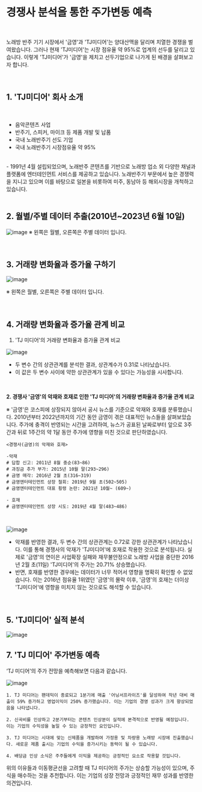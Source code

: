 # 경쟁사 분석을 통한 주가변동 예측

<br/>

노래방 반주 기기 시장에서 '금영'과 'TJ미디어'는 양대산맥을 달리며 치열한 경쟁을 벌여왔습니다.
그러나 현재 'TJ미디어'는 시장 점유율 약 95%로 업계의 선두를 달리고 있습니다. 
이렇게 'TJ미디어'가 '금영'을 제치고 선두기업으로 나가게 된 배경을 살펴보고자 합니다.

<br/>

## 1. 'TJ미디어' 회사 소개

<br/>

- 음악콘텐츠 사업
- 반주기, 스피커, 마이크 등 제품 개발 및 납품
- 국내 노래반주기 선도 기업
- 국내 노래반주기 시장점유율 약 95%

<br/>
- 1991년 4월 설립되었으며, 노래반주 콘텐츠를 기반으로 노래방 업소 외 다양한 채널과 플랫폼에 엔터테인먼트 서비스를 제공하고 있습니다. 노래반주기 부문에서 높은 경쟁력을 지니고 있으며 이를 바탕으로 일본을 비롯하여 미주, 동남아 등 해외시장을 개척하고 있습니다.


<br/>
<br/>

## 2. 월별/주별 데이터 추출(2010년~2023년 6월 10일)

![image](https://github.com/eun5103/myrepo/assets/128350305/2f7b1add-60a3-41bf-885d-1c9e8c967685)
※ 왼쪽은 월별, 오른쪽은 주별 데이터 입니다.

<br/>

## 3. 거래량 변화율과 증가율 구하기

![image](https://github.com/eun5103/myrepo/assets/128350305/de1bd63f-139b-4734-ada9-5ee187c8bbf3)

※ 왼쪽은 월별, 오른쪽은 주별 데이터 입니다.

<br/>

## 4. 거래량 변화율과 증가율 관계 비교

1. 'TJ 미디어'의 거래량 변화율과 증가율 관계 비교
   
![image](https://github.com/eun5103/myrepo/assets/128350305/2a667765-35f5-4a37-9220-99ad91a9332e)

- 두 변수 간의 상관관계를 분석한 결과, 상관계수가 0.31로 나타났습니다.
- 이 값은 두 변수 사이에 약한 상관관계가 있을 수 있다는 가능성을 시사합니다.

<br/>

**2. 경쟁사 '금영'의 악재와 호재로 인한 'TJ 미디어'의 거래량 변화율과 증가율 관계 비교**

※ '금영'은 코스피에 상장되지 않아서 공시 뉴스를 기준으로 악재와 호재를 분류했습니다. 2010년부터 2022년까지의 기간 동안 금영이 겪은 대표적인 뉴스들을 살펴보았습니다. 주가에 충격이 반영되는 시간을 고려하여, 뉴스가 공표된 날짜로부터 앞으로 3주간과 뒤로 1주간의 약 1달 동안 주가에 영향을 미친 것으로 판단하였습니다.
```
<경쟁사(금영)의 악재와 호재>

-악재
# 답합 신고: 2011년 8월 중순(83~86)
# 과징금 추가 부가: 2015년 10월 말(293~296)
# 금영 매각: 2016년 2월 초(316~319)
# 금영엔터테인먼트 상장 철회: 2019년 9월 초(502~505)
# 금영엔터테인먼트 대표 횡령 논란: 2021년 10월~ (609~)

- 호재
# 금영엔터테인먼트 상장 시도: 2019년 4월 말(483~486)
```
<br/>

![image](https://github.com/eun5103/myrepo/assets/128350305/f50a6a83-21e5-49d2-a589-474f75d2c6da)

- 악재를 반영한 결과, 두 변수 간의 상관관계는 0.72로 강한 상관관계가 나타났습니다. 이를 통해 경쟁사의 악재가 'TJ미디어'에 호재로 작용한 것으로 분석됩니다. 실제로 '금영'의 연이은 사업확장 실패와 재무불안정으로 노래방 사업을 중단한 2016년 2월 초(11일) 'TJ미디어'의 주가는 20.71% 상승했습니다.
- 반면, 호재를 반영한 경우에는 데이터가 너무 적어서 영향을 명확히 확인할 수 없었습니다. 이는 2016년 점유율 1위였던 '금영'의 몰락 이후, '금영'의 호재는 더이상 'TJ미디어'에 영향을 미치지 않는 것으로도 해석할 수 있습니다.

<br/>

## 5. 'TJ미디어' 실적 분석

![image](https://github.com/eun5103/myrepo/assets/128350305/7b25e93a-ada3-4410-88f8-e966fb304c73)


## 7. 'TJ 미디어' 주가변동 예측

‘TJ 미디어’의 주가 전망을 예측해보면 다음과 같습니다.

![image](https://github.com/eun5103/myrepo/assets/128350305/625fc573-6e13-4fab-a0b3-fa255f7c235d)

```
1. TJ 미디어는 팬데믹이 종료되고 1분기에 매출 '어닝서프라이즈'를 달성하여 작년 대비 매출이 59% 증가하고 영업이익이 250% 증가했습니다. 이는 기업의 경영 성과가 크게 향상되었음을 나타냅니다.

2. 신곡비를 인상하고 2분기부터는 콘텐츠 인상분이 실적에 본격적으로 반영될 예정입니다. 이는 기업의 수익성을 높일 수 있는 긍정적인 요인입니다.

3. TJ 미디어는 시대에 맞는 신제품을 개발하여 가정용 및 차량용 노래방 시장에 진출했습니다. 새로운 제품 출시는 기업의 수익을 증가시키는 동력이 될 수 있습니다.

4. 배당금 인상 소식은 주주들에게 이익을 제공하는 긍정적인 요소로 작용할 것입니다.
```

위의 이유들과 이동평균선을 고려할 때 TJ 미디어의 주가는 상승할 가능성이 있으며, 주식을 매수하는 것을 추천합니다. 이는 기업의 성장 전망과 긍정적인 재무 성과를 반영한 의견입니다.
